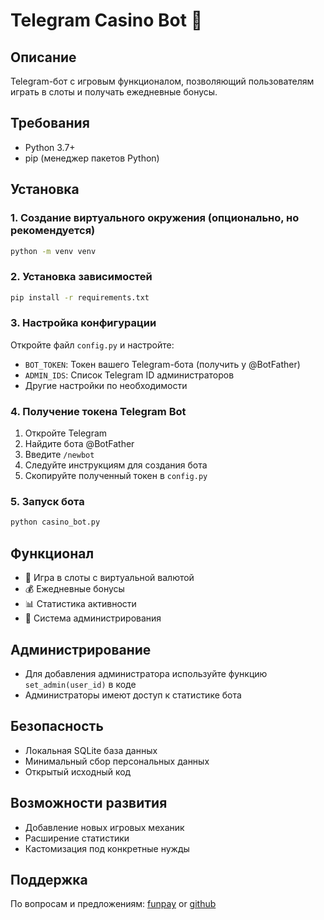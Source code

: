 # Telegram Casino Bot 🎲

## Описание
Telegram-бот с игровым функционалом, позволяющий пользователям играть в слоты и получать ежедневные бонусы.

## Требования
- Python 3.7+
- pip (менеджер пакетов Python)

## Установка


### 1. Создание виртуального окружения (опционально, но рекомендуется)
```bash
python -m venv venv
```

### 2. Установка зависимостей
```bash
pip install -r requirements.txt
```

### 3. Настройка конфигурации
Откройте файл `config.py` и настройте:
- `BOT_TOKEN`: Токен вашего Telegram-бота (получить у @BotFather)
- `ADMIN_IDS`: Список Telegram ID администраторов
- Другие настройки по необходимости

### 4. Получение токена Telegram Bot
1. Откройте Telegram
2. Найдите бота @BotFather
3. Введите `/newbot`
4. Следуйте инструкциям для создания бота
5. Скопируйте полученный токен в `config.py`

### 5. Запуск бота
```bash
python casino_bot.py
```

## Функционал
- 🎰 Игра в слоты с виртуальной валютой
- 💰 Ежедневные бонусы
- 📊 Статистика активности
- 👑 Система администрирования

## Администрирование
- Для добавления администратора используйте функцию `set_admin(user_id)` в коде
- Администраторы имеют доступ к статистике бота

## Безопасность
- Локальная SQLite база данных
- Минимальный сбор персональных данных
- Открытый исходный код

## Возможности развития
- Добавление новых игровых механик
- Расширение статистики
- Кастомизация под конкретные нужды

## Поддержка
По вопросам и предложениям: [funpay](https://funpay.com/users/2551770/) or [github](https://github.com/Palitraq/TelegramBotCasino/issues)
